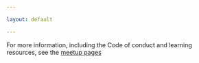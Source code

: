 ```yaml
---

layout: default

---
```


For more information, including the Code of conduct and learning resources, see the [meetup pages](http://www.meetup.com/PyLadies-PDX/about/)